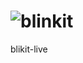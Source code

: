 # ![blinkit](https://github.com/user-attachments/assets/081c72e5-f5ae-4bc1-9acb-3da7df9ea1e0)
blikit-live
